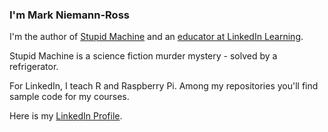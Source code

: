 ### I'm Mark Niemann-Ross

I'm the author of [Stupid Machine](https://www.niemannross.com/stupidmachine) and an [educator at LinkedIn Learning](https://www.linkedin.com/learning/instructors/mark-niemann-ross).

Stupid Machine is a science fiction murder mystery - solved by a refrigerator.

For LinkedIn, I teach R and Raspberry Pi. Among my repositories you'll find sample code for my courses.

Here is my [LinkedIn Profile](https://www.linkedin.com/in/markniemannross).

